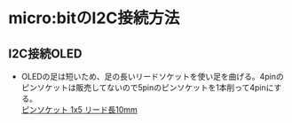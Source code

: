 # micro:bitのI2C接続方法

## I2C接続OLED

* OLEDの足は短いため、足の長いリードソケットを使い足を曲げる。4pinのピンソケットは販売してないので5pinのピンソケットを1本削って4pinにする。  
 <a href="https://akizukidenshi.com/catalog/g/gC-06360/">ピンソケット 1x5 リード長10mm</a>  
 
